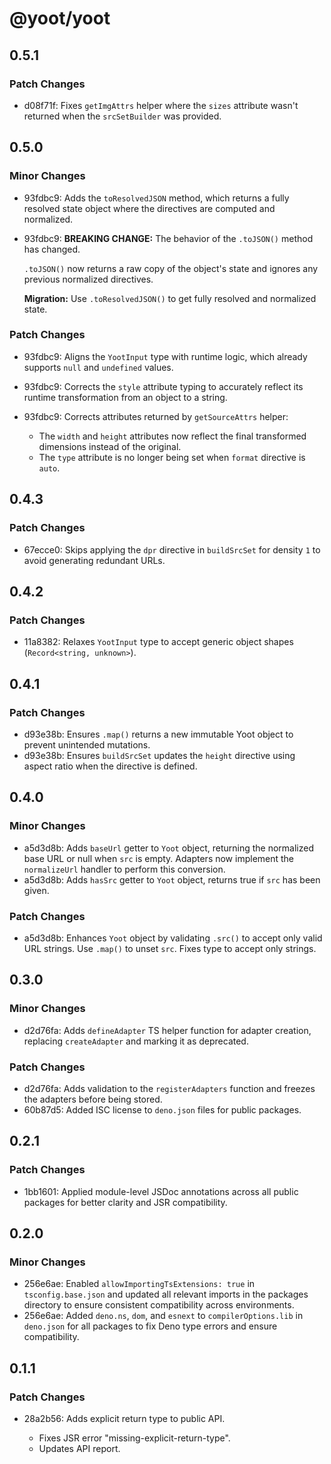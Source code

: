 # @yoot/yoot

## 0.5.1

### Patch Changes

- d08f71f: Fixes `getImgAttrs` helper where the `sizes` attribute wasn't returned when the `srcSetBuilder` was provided.

## 0.5.0

### Minor Changes

- 93fdbc9: Adds the `toResolvedJSON` method, which returns a fully resolved state object where the directives are computed and normalized.
- 93fdbc9: **BREAKING CHANGE:** The behavior of the `.toJSON()` method has changed.

  `.toJSON()` now returns a raw copy of the object's state and ignores any previous normalized directives.

  **Migration:** Use `.toResolvedJSON()` to get fully resolved and normalized state.

### Patch Changes

- 93fdbc9: Aligns the `YootInput` type with runtime logic, which already supports `null` and `undefined` values.
- 93fdbc9: Corrects the `style` attribute typing to accurately reflect its runtime transformation from an object to a string.
- 93fdbc9: Corrects attributes returned by `getSourceAttrs` helper:

  - The `width` and `height` attributes now reflect the final transformed dimensions instead of the original.
  - The `type` attribute is no longer being set when `format` directive is `auto`.

## 0.4.3

### Patch Changes

- 67ecce0: Skips applying the `dpr` directive in `buildSrcSet` for density `1` to avoid generating redundant URLs.

## 0.4.2

### Patch Changes

- 11a8382: Relaxes `YootInput` type to accept generic object shapes (`Record<string, unknown>`).

## 0.4.1

### Patch Changes

- d93e38b: Ensures `.map()` returns a new immutable Yoot object to prevent unintended mutations.
- d93e38b: Ensures `buildSrcSet` updates the `height` directive using aspect ratio when the directive is defined.

## 0.4.0

### Minor Changes

- a5d3d8b: Adds `baseUrl` getter to `Yoot` object, returning the normalized base URL or null when `src` is empty.
  Adapters now implement the `normalizeUrl` handler to perform this conversion.
- a5d3d8b: Adds `hasSrc` getter to `Yoot` object, returns true if `src` has been given.

### Patch Changes

- a5d3d8b: Enhances `Yoot` object by validating `.src()` to accept only valid URL strings.
  Use `.map()` to unset `src`. Fixes type to accept only strings.

## 0.3.0

### Minor Changes

- d2d76fa: Adds `defineAdapter` TS helper function for adapter creation, replacing `createAdapter` and marking it as deprecated.

### Patch Changes

- d2d76fa: Adds validation to the `registerAdapters` function and freezes the adapters before being stored.
- 60b87d5: Added ISC license to `deno.json` files for public packages.

## 0.2.1

### Patch Changes

- 1bb1601: Applied module-level JSDoc annotations across all public packages for better clarity and JSR compatibility.

## 0.2.0

### Minor Changes

- 256e6ae: Enabled `allowImportingTsExtensions: true` in `tsconfig.base.json` and updated all relevant imports in the packages directory to ensure consistent compatibility across environments.
- 256e6ae: Added `deno.ns`, `dom`, and `esnext` to `compilerOptions.lib` in `deno.json` for all packages to fix Deno type errors and ensure compatibility.

## 0.1.1

### Patch Changes

- 28a2b56: Adds explicit return type to public API.

  - Fixes JSR error "missing-explicit-return-type".
  - Updates API report.
